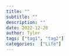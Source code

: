 ```yaml
---
title: ""
subtitle: ""
description: ""
date: 2022-12-28
author: Tyler
tags: ["tag1", "tag2"]
categories:  ["Life"]
---
```

